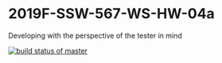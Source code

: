 # 2019F-SSW-567-WS-HW-04a
 Developing with the perspective of the tester in mind

[![build status of master](https://travis-ci.org/tohearen/2019F-SSW-567-WS-HW-04a.svg?branch=master)](https://travis-ci.org/tohearen/2019F-SSW-567-WS-HW-04a)